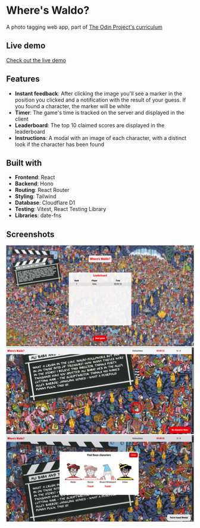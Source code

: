 
# Where's Waldo?

A photo tagging web app, part of [The Odin Project's curriculum](https://www.theodinproject.com/lessons/react-new-where-s-waldo-a-photo-tagging-app)

## Live demo

[Check out the live demo](https://wheres-waldo.felixbruguera0.workers.dev/)


## Features

- **Instant feedback**: After clicking the image you'll see a marker in the position you clicked and a notification with the result of your guess. If you found a character, the marker will be white 
- **Timer**: The game's time is tracked on the server and displayed in the client
- **Leaderboard**: The top 10 claimed scores are displayed in the leaderboard
- **Instructions**: A modal with an image of each character, with a distinct look if the character has been found


## Built with

- **Frontend**: React
- **Backend**: Hono
- **Routing**: React Router
- **Styling**: Tailwind
- **Database**: Cloudflare D1
- **Testing**: Vitest, React Testing Library
- **Libraries**: date-fns



## Screenshots

![The index page with the leaderboard](public/Screenshot3.png)
![A bad guess in the game with the marker and notification](public/Screenshot2.png)
![The instructions after a good guess showing 2 characters found](public/Screenshot1.png)
